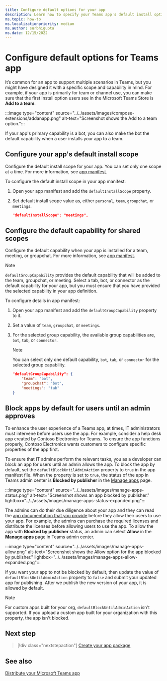 ```yaml
---
title: Configure default options for your app
description: Learn how to specify your Teams app's default install options, default capability for shared scopes and block apps by default.
ms.topic: how-to
ms.localizationpriority: medium
ms.author: surbhigupta
ms.date: 12/15/2022
---
```

# Configure default options for Teams app

It’s common for an app to support multiple scenarios in Teams, but you might have designed it with a specific scope and capability in mind. For example, if your app is primarily for team or channel use, you can make sure that the first install option users see in the Microsoft Teams Store is **Add to a team**.

:::image type="content" source="../../assets/images/compose-extensions/addanapp.png" alt-text="Screenshot shows the Add to a team option.":::

If your app's primary capability is a bot, you can also make the bot the default capability when a user installs your app to a team.

## Configure your app's default install scope

Configure the default install scope for your app. You can set only one scope at a time. For more information, see [app manifest](../../resources/schema/manifest-schema.md#defaultinstallscope).

To configure the default install scope in your app manifest:

1. Open your app manifest and add the `defaultInstallScope` property.
2. Set default install scope value as, either `personal`, `team`, `groupchat`, or `meetings`.

    ```json
    "defaultInstallScope": "meetings",
    ```

## Configure the default capability for shared scopes

Configure the default capability when your app is installed for a team, meeting, or groupchat. For more information, see [app manifest](../../resources/schema/manifest-schema.md#defaultgroupcapability).

> [!NOTE]
> `defaultGroupCapability` provides the default capability that will be added to the team, groupchat, or meeting. Select a tab, bot, or connector as the default capability for your app, but you must ensure that you have provided the selected capability in your app definition.

To configure details in app manifest:

1. Open your app manifest and add the `defaultGroupCapability` property to it.
2. Set a value of `team`, `groupchat`, or `meetings`.
3. For the selected group capability, the available group capabilities are, `bot`, `tab`, or `connector`.

    > [!NOTE]
    > You can select only one default capability, `bot`, `tab`, or `connector` for the selected group capability.

    ```json
    "defaultGroupCapability": {
        "team": "bot",
        "groupchat": "bot",
        "meetings": "tab"
    }
    ```

## Block apps by default for users until an admin approves

To enhance the user experience of a Teams app, at times, IT administrators must intervene before users use the app. For example, consider a help desk app created by Contoso Electronics for Teams. To ensure the app functions properly, Contoso Electronics wants customers to configure specific properties of the app first.

To ensure that IT admins perform the relevant tasks, you as a developer can block an app for users until an admin allows the app. To block the app by default, set the `defaultBlockUntilAdminAction` property to `true` in the app manifest file. When the property is set to `true`, the status of the app in Teams admin center is **Blocked by publisher** in the [Manage apps](https://admin.teams.microsoft.com/policies/manage-apps) page.

:::image type="content" source="../../assets/images/manage-apps-status.png" alt-text="Screenshot shows an app blocked by publisher." lightbox="../../assets/images/manage-apps-status-expanded.png":::

The admins can do their due diligence about your app and they can read the [app documentation that you provide]() before they allow their users to use your app. For example, the admins can purchase the required licenses and distribute the licenses before allowing users to use the app. To allow the app with **Blocked by publisher** status, an admin can select **Allow** in the **[Manage apps](https://admin.teams.microsoft.com/policies/manage-apps)** page in Teams admin center.

:::image type="content" source="../../assets/images/manage-apps-allow.png" alt-text="Screenshot shows the Allow option for the app blocked by publisher." lightbox="../../assets/images/manage-apps-allow-expanded.png":::

If you want your app to not be blocked by default, then update the value of `defaultBlockUntilAdminAction` property to `false` and submit your updated app for publishing. After we publish the new version of your app, it is allowed by default.

> [!NOTE]
> For custom apps built for your org, `defaultBlockUntilAdminAction` isn't supported. If you upload a custom app built for your organization with this property, the app isn't blocked.

## Next step

> [!div class="nextstepaction"]
> [Create your app package](~/concepts/build-and-test/apps-package.md)

## See also

[Distribute your Microsoft Teams app](apps-publish-overview.md)
